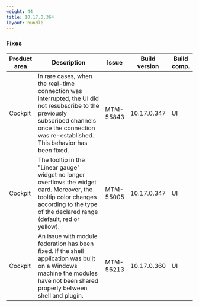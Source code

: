 ```yaml
---
weight: 44
title: 10.17.0.364
layout: bundle
---
```


<!--10.17.0.347 - 10.17.0.364-->


### Fixes

<table>
<colgroup>
<col style="width: 15%;">
<col style="width:50%;">
<col style="width: 10%;">
<col style="width: 12%;">
<col style="width: 13%;">
</colgroup>
<thead><tr>
<th>
Product area</th>
<th>
Description</th>
<th>
Issue</th>
<th>
Build version</th>
<th>Build comp.</th>
</tr>
</thead><tbody>

<tr>
<td>Cockpit</td>
<td>In rare cases, when the real-time connection was interrupted, the UI did not resubscribe to the previously subscribed channels once the connection was re-established. This behavior has been fixed.</td>
<td>MTM-55843</td>
<td>10.17.0.347</td>
<td>UI</td>
</tr>

<tr>
<td>Cockpit</td>
<td>The tooltip in the "Linear gauge" widget no longer overflows the widget card. Moreover, the tooltip color changes according to the type of the declared range (default, red or yellow).</td>
<td>MTM-55005</td>
<td>10.17.0.347</td>
<td>UI</td>
</tr>

<tr>
<td>Cockpit</td>
<td>An issue with module federation has been fixed. If the shell application was built on a Windows machine the modules have not been shared properly between shell and plugin.</td>

<td>MTM-56213</td>
<td>10.17.0.360</td>
<td>UI</td>
</tr>

</tbody></table>
